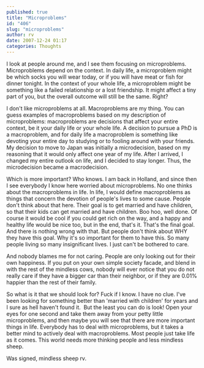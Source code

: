 ```yaml
---
published: true
title: "Microproblems"
id: "406"
slug: "microproblems"
author: rv
date: 2007-12-24 01:17
categories: Thoughts
---
```

I look at people around me, and I see them focusing on microproblems. Microproblems depend on the context. In daily life, a microproblem might be which socks you will wear today, or if you will have meat or fish for dinner tonight. In the context of your whole life, a microproblem might be something like a failed relationship or a lost friendship. It might affect a tiny part of you, but the overall outcome will still be the same. Right?

I don't like microproblems at all. Macroproblems are my thing. You can guess examples of macroproblems based on my description of microproblems: macroproblems are decisions that affect your entire context, be it your daily life or your whole life. A decision to pursue a PhD is a macroproblem, and for daily life a macroproblem is something like devoting your entire day to studying or to fooling around with your friends. My decision to move to Japan was initially a microdecision, based on my reasoning that it would only affect one year of my life. After I arrived, I changed my entire outlook on life, and I decided to stay longer. Thus, the microdecision became a macrodecision.

Which is more important? Who knows. I am back in Holland, and since then I see everybody I know here worried about microproblems. No one thinks about the macroproblems in life. In life, I would define macroproblems as things that concern the devotion of people's lives to some cause. People don't think about that here. Their goal is to get married and have children, so that their kids can get married and have children. Boo hoo, well done. Of course it would be cool if you could get rich on the way, and a happy and healthy life would be nice too, but in the end, that's it. That's the final goal. And there is nothing wrong with that. But people don't think about WHY they have this goal. Why it's so important for them to have this. So many people living so many insignificant lives. I just can't be bothered to care.

And nobody blames me for not caring. People are only looking out for their own happiness. If you put on your own simple society facade, and blend in with the rest of the mindless cows, nobody will ever notice that you do not really care if they have a bigger car than their neighbor, or if they are 0.01% happier than the rest of their family.

So what is it that we should look for? Fuck if I know. I have no clue. I've been looking for something better than 'married with children' for years and I sure as hell haven't found it.  But the least you can do is look! Open your eyes for one second and take them away from your petty little microproblems, and then maybe you will see that there are more important things in life. Everybody has to deal with microproblems, but it takes a better mind to actively deal with macroproblems. Most people just take life as it comes. This world needs more thinking people and less mindless sheep.

Was signed, mindless sheep rv.